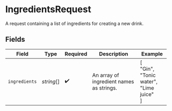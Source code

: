 # IngredientsRequest

A request containing a list of ingredients for creating a new drink.


## Fields

| Field                                    | Type                                     | Required                                 | Description                              | Example                                  |
| ---------------------------------------- | ---------------------------------------- | ---------------------------------------- | ---------------------------------------- | ---------------------------------------- |
| `ingredients`                            | *string*[]                               | :heavy_check_mark:                       | An array of ingredient names as strings. | [<br/>"Gin",<br/>"Tonic water",<br/>"Lime juice"<br/>] |